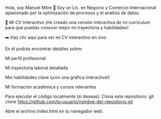 Hola, soy Manuel Mitre 👋
Soy un Lic. en Negocio y Comercio Internacional apasionado por la optimización de procesos y el análisis de datos.

📄 Mi CV Interactivo
¡He creado una versión interactiva de mi currículum para que puedas conocer mejor mi trayectoria y habilidades!



➡️ Haz clic aquí para ver mi CV Interactivo en vivo

En él podrás encontrar detalles sobre:

Mi perfil profesional

Mi trayectoria laboral detallada

Mis habilidades clave (¡con una gráfica interactiva!)

Mi formación académica y cursos relevantes

Para ejecutar el código localmente (si deseas):
Clona este repositorio: git clone https://github.com/tu-usuario/nombre-del-repositorio.git

Abre el archivo index.html en tu navegador web.

